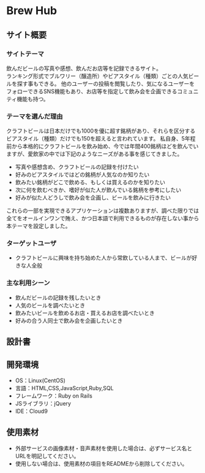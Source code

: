 # Brew Hub

## サイト概要
### サイトテーマ
飲んだビールの写真や感想、飲んだお店等を記録できるサイト。  
ランキング形式でブルワリー（醸造所）やビアスタイル（種類）ごとの人気ビールを探す事もできる。
他のユーザーの投稿を閲覧したり、気になるユーザーをフォローできるSNS機能もあり、お店等を指定して飲み会を企画できるコミュニティ機能も持つ。

### テーマを選んだ理由
クラフトビールは日本だけでも1000を優に超す銘柄があり、それらを区分するビアスタイル（種類）だけでも150を超えると言われています。
私自身、5年程前から本格的にクラフトビールを飲み始め、今では年間400銘柄ほどを飲んでいますが、愛飲家の中では下記のようなニーズがある事を感じてきました。

* 写真や感想含め、クラフトビールの記録を付けたい
* 好みのビアスタイルではどの銘柄が人気なのか知りたい
* 飲みたい銘柄がどこで飲める、もしくは買えるのかを知りたい
* 次に何を飲むべきか、嗜好が似た人が飲んでいる銘柄を参考にしたい
* 好みが似た人どうしで飲み会を企画し、ビールを飲みに行きたい

これらの一部を実現できるアプリケーションは複数ありますが、調べた限りでは全てをオールインワンで賄え、かつ日本語で利用できるものが存在しない事から本テーマを設定しました。

### ターゲットユーザ
* クラフトビールに興味を持ち始めた人から常飲している人まで、ビールが好きな人全般

### 主な利用シーン
* 飲んだビールの記録を残したいとき
* 人気のビールを調べたいとき
* 飲みたいビールを飲めるお店・買えるお店を調べたいとき
* 好みの合う人同士で飲み会を企画したいとき

## 設計書

## 開発環境
- OS：Linux(CentOS)
- 言語：HTML,CSS,JavaScript,Ruby,SQL
- フレームワーク：Ruby on Rails
- JSライブラリ：jQuery
- IDE：Cloud9

## 使用素材
- 外部サービスの画像素材・音声素材を使用した場合は、必ずサービス名とURLを明記してください。
- 使用しない場合は、使用素材の項目をREADMEから削除してください。
